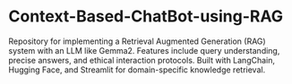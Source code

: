 # Context-Based-ChatBot-using-RAG
Repository for implementing a Retrieval Augmented Generation (RAG) system with an LLM like Gemma2. Features include query understanding, precise answers, and ethical interaction protocols. Built with LangChain, Hugging Face, and Streamlit for domain-specific knowledge retrieval.
